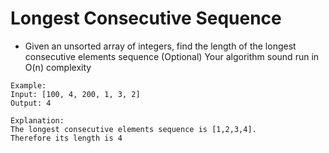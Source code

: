# Longest Consecutive Sequence

* Given an unsorted array of integers, find the length of the longest consecutive elements sequence
(Optional) Your algorithm sound run in O(n) complexity

```
Example:
Input: [100, 4, 200, 1, 3, 2]
Output: 4

Explanation:  
The longest consecutive elements sequence is [1,2,3,4].
Therefore its length is 4
```